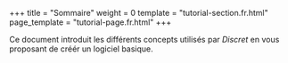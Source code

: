 +++
title = "Sommaire"
weight = 0
template = "tutorial-section.fr.html"
page_template = "tutorial-page.fr.html"
+++
 
Ce document introduit les différents concepts utilisés par *Discret* en vous proposant de créér un logiciel basique. 